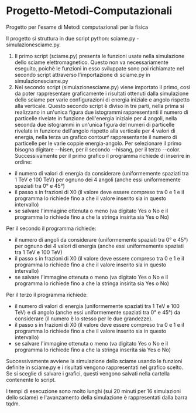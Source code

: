# Progetto-Metodi-Computazionali
Progetto per l'esame di Metodi computazionali per la fisica

Il progetto si struttura in due script python: sciame.py - simulazionesciame.py.

1) Il primo script (sciame.py) presenta le funzioni usate nella simulazione dello sciame elettromagnetico. Questo non va necessariamente eseguito, poichè le funzioni in esso sviluppate 
sono poi richiamate nel secondo script attraverso l'importazione di sciame.py in simulazionesciame.py
2) Nel secondo script (simulazionesciame.py) viene importato il primo, così da poter rappresentare graficamente i risultati ottenuti dalla simulazione dello sciame per varie
 configurazioni di energia iniziale e angolo rispetto alla verticale. 
Questo secondo script è diviso in tre parti, nella prima si realizzano in un'unica figura due istogrammi rappresentanti il numero di particelle rivelate in funzione dell'energia 
iniziale per 4 angoli, nella seconda due istogrammi in un'unica figura del numeri di particelle rivelate in funzione dell'angolo rispetto alla verticale per 4 valori di energia, 
nella terza un grafico contourf rappresentante il numero di particelle per le varie coppie energia-angolo.
Per selezionare il primo bisogna digitare --hisen, per il secondo --hisang, per il terzo --color.
Successivamente per il primo grafico il programma richiede di inserire in ordine:
- il numero di valori di energia da considerare (uniformemente spaziati tra 1 TeV e 100 TeV) per ognuno dei 4 angoli (anche essi uniformemente spaziati tra 0° e 45°)
- il passo s in frazioni di X0 (il valore deve essere compreso tra 0 e 1 e il programma lo richiede fino a che il valore inserito sia in questo intervallo)
- se salvare l'immagine ottenuta o meno (va digitato Yes o No e il programma lo richiede fino a che la stringa insirita sia Yes o No)

Per il secondo il programma richiede:
- il numero di angoli da considerare (uniformemente spaziati tra 0° e 45°) per ognuno dei 4 valori di energia (anche essi uniformemente spaziati tra 1 TeV e 100 TeV)
- il passo s in frazioni di X0 (il valore deve essere compreso tra 0 e 1 e il programma lo richiede fino a che il valore inserito sia in questo intervallo)
- se salvare l'immagine ottenuta o meno (va digitato Yes o No e il programma lo richiede fino a che la stringa insirita sia Yes o No)

Per il terzo il programma richiede:
- il numero di valori di energia (uniformemente spaziati tra 1 TeV e 100 TeV) e di angolo (anche essi uniformemente spaziati tra 0° e 45°) da considerare (il numero è lo stesso per le due
grandezze).
- il passo s in frazioni di X0 (il valore deve essere compreso tra 0 e 1 e il programma lo richiede fino a che il valore inserito sia in questo intervallo)
- se salvare l'immagine ottenuta o meno (va digitato Yes o No e il programma lo richiede fino a che la stringa inserita sia Yes o No)

Successivamente avviene la simulazione dello sciame usando le funzioni definite in sciame.py e i risultati vengono rappresentati nel grafico scelto. Se si sceglie di salvare i grafici,
questi vengono salvati nella cartella contenente lo script.


I tempi di esecuzione sono molto lunghi (sui 20 minuti per 16 simulazioni dello sciame) e l'avanzamento della simulazione è rappresentati dalla barra tqdm.
